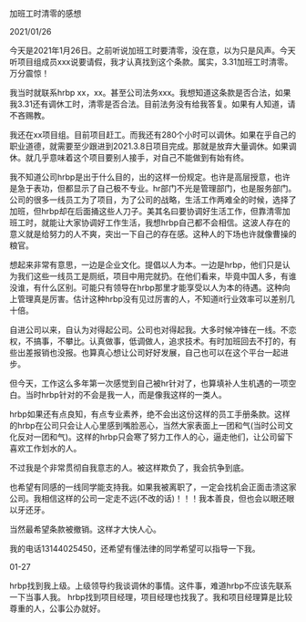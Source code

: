 加班工时清零的感想

2021/01/26

今天是2021年1月26日。之前听说加班工时要清零，没在意，以为只是风声。今天听项目组成员xxx说要请假，我才认真找到这个条款。属实，3.31加班工时清零。万分震惊！

我当时就联系hrbp xx，xx。甚至公司法务xxx。我想知道这条款是否合法，如果我3.31还有调休工时，清零是否合法。目前法务没有给我答复。如果有人知道，请不吝赐教。

我还在xx项目组。目前项目赶工。而我还有280个小时可以调休。如果在乎自己的职业道德，就需要至少跟进到2021.3.8日项目完成。那就是放弃大量调休。如果调休。就几乎意味着这个项目要别人接手，对自己不能做到有始有终。

我不知道公司hrbp是出于什么目的，出的这样一份规定。也许是高层授意，也许是急于表功，但都显示了自己极不专业。hr部门不光是管理部门，也是服务部门。公司的很多一线员工为了项目，为了公司的战略，生活工作两难全的时候，选择了加班，但hrbp却在后面捅这些人刀子。美其名曰要协调好生活工作，但靠清零加班工时，就能让大家协调好工作生活，我想hrbp自己都不会相信。这波人存在的意义就是给努力的人不爽，突出一下自己的存在感。这种人的下场也许就像曹操的粮官。

想起来非常有意思，一边是企业文化。提倡以人为本。一边是hrbp，他们只是认为我们这些一线员工是厕纸，项目中用完就扔。在他们看来，毕竟中国人多，有谁没谁，有什么区别。可能只有领导在hrbp那里才能享受以人为本的待遇。这种向上管理真是厉害。估计这种hrbp没有见过厉害的人，不知道it行业效率可以差别几十倍。

自进公司以来，自认为对得起公司。公司也对得起我。大多时候冲锋在一线。不恋权，不搞事，不攀比。认真做事，低调做人，追求技术。有时加班回去不打的，有些出差报销也没报。也算真心想让公司好好发展，自己也可以在这个平台一起进步。

但今天，工作这么多年第一次感觉到自己被hr针对了，也算填补人生机遇的一项空白。当时hrbp针对的不会是我一人，而是像我这样的一类人。

hrbp如果还有点良知，有点专业素养，绝不会出这份这样的员工手册条款。这样的hrbp在公司只会让人心里感到嘴脸恶心，当然大家表面上一团和气(当时公司文化反对一团和气)。这样的hrbp只会寒了努力工作人的心，逼走他们，让公司留下喜欢工作划水的人。

不过我是个非常贯彻自我意志的人。被这样欺负了，我会抗争到底。

也希望有同感的一线同学能支持我。如果我被离职了，一定会找机会正面击溃这家公司。我相信这样的公司一定走不远(不改的话)！！！我本善良，但也会以眼还眼以牙还牙。

当然最希望条款被撤销。这样才大快人心。

我的电话13144025450，还希望有懂法律的同学希望可以指导一下我。


01-27

hrbp找到我上级。上级领导约我谈调休的事情。这件事，难道hrbp不应该先联系一下当事人我。
hrbp找到项目经理，项目经理也找我了。我和项目经理算是比较尊重的人，公事公办就好。
